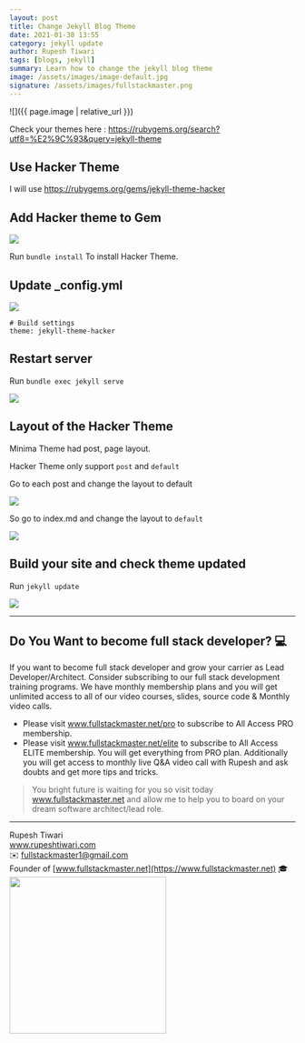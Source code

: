 ```yaml
---
layout: post
title: Change Jekyll Blog Theme
date: 2021-01-30 13:55
category: jekyll update
author: Rupesh Tiwari
tags: [blogs, jekyll]
summary: Learn how to change the jekyll blog theme
image: /assets/images/image-default.jpg
signature: /assets/images/fullstackmaster.png
---
```


![]({{ page.image | relative_url }})

Check your themes here : https://rubygems.org/search?utf8=%E2%9C%93&query=jekyll-theme

## Use Hacker Theme

I will use https://rubygems.org/gems/jekyll-theme-hacker

## Add Hacker theme to Gem

![](https://i.imgur.com/I3yDS51.png)

Run `bundle install` To install Hacker Theme.

## Update \_config.yml

![](https://i.imgur.com/bbRuyfG.png)

```yaml=
# Build settings
theme: jekyll-theme-hacker
```

## Restart server

Run
`bundle exec jekyll serve`

![](https://i.imgur.com/phIBOcH.png)

## Layout of the Hacker Theme

Minima Theme had post, page layout.

Hacker Theme only support `post` and `default`

Go to each post and change the layout to default

![](https://i.imgur.com/hJ4qzRV.png)

So go to index.md and change the layout to `default`

![](https://i.imgur.com/W9O0OpL.png)

## Build your site and check theme updated

Run
`jekyll update`

![](https://i.imgur.com/gATaE3X.jpg)

---

## Do You Want to become full stack developer? 💻

If you want to become full stack developer and grow your carrier as Lead Developer/Architect. Consider subscribing to our full stack development training programs. We have monthly membership plans and you will get unlimited access to all of our video courses, slides, source code & Monthly video calls.

- Please visit www.fullstackmaster.net/pro to subscribe to All Access PRO membership.
- Please visit www.fullstackmaster.net/elite to subscribe to All Access ELITE membership. You will get everything from PRO plan. Additionally you will get access to monthly live Q&A video call with Rupesh and ask doubts and get more tips and tricks.

> You bright future is waiting for you so visit today www.fullstackmaster.net and allow me to help you to board on your dream software architect/lead role.

---

Rupesh Tiwari\
www.rupeshtiwari.com \
✉️ <fullstackmaster1@gmail.com> \
Founder of [www.fullstackmaster.net](https://www.fullstackmaster.net) 🎓 \
<img src="{{page.signature}}" width="276">
